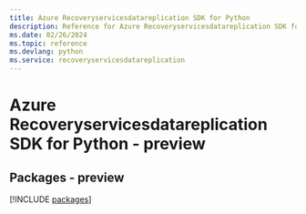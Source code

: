 ```yaml
---
title: Azure Recoveryservicesdatareplication SDK for Python
description: Reference for Azure Recoveryservicesdatareplication SDK for Python
ms.date: 02/26/2024
ms.topic: reference
ms.devlang: python
ms.service: recoveryservicesdatareplication
---
```

# Azure Recoveryservicesdatareplication SDK for Python - preview
## Packages - preview
[!INCLUDE [packages](recoveryservicesdatareplication-index.md)]